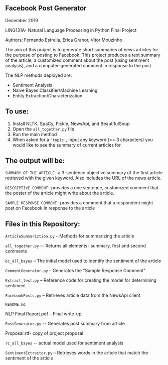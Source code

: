 ## Facebook Post Generator

December 2019

LING131A- Natural Language Processing in Python Final Project

Authors: Fernando Estrella, Erica Granor, Vitor Mouzinho

The aim of this project is to generate short summaries of news articles for the purpose of posting to Facebook. This project produces a text summary of the article, a customized comment about the post (using sentiment analysis), and a computer-generated comment in response to the post.

The NLP methods deployed are:
- Sentiment Analysis
- Naive Bayes Classifier/Machine Learning
- Entity Extraction/Characterization

## To use:

1. Install NLTK, SpaCy, Pickle, NewsApi, and BeautifulSoup
2. Open the `all_together.py` file
3. Run the main method
4. When asked for a `'topic'`, input any keyword (>= 3 characters) you would like to see the summary of current articles for.

## The output will be:

`SUMMARY OF THE ARTICLE`- a 3-sentence objective summary of the first article retrieved with the given keyword. Also includes the URL of the news article.

`DESCRIPTIVE COMMENT`- provides a one sentence, customized comment that the poster of the article might write about the article.

`SAMPLE RESPONSE COMMENT`- provides a comment that a respondent might post on Facebook in response to the article

## Files in this Repository:

`ArticleSummariztion.py` – Methods for summarizing the article

`all_together.py` -- Returns all elements- summary, first and second comments

`bc_all_bayes` – The initial model used to identify the sentiment of the article

`CommentGenerator.py` – Generates the "Sample Response Comment"

`Extract_text.py` – Reference code for creating the model for determining sentiment

`FacebookPosts.py` – Retrieves article data from the NewsApi client

`README.md`

NLP Final Report.pdf – Final write-up

`PostGenerator.py` -- Generates post summary from article

Proposal.rtf- copy of project proposal

`rc_all_bayes` -- actual model used for sentiment analysis

`SentimentExtractor.py` – Retrieves words in the article that match the sentiment of the article
